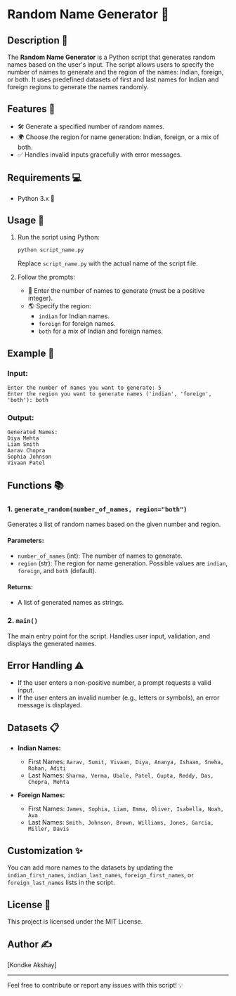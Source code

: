 # Random Name Generator 🎲

## Description 📝
The **Random Name Generator** is a Python script that generates random names based on the user's input. The script allows users to specify the number of names to generate and the region of the names: Indian, foreign, or both. It uses predefined datasets of first and last names for Indian and foreign regions to generate the names randomly.

## Features 🌟
- 🛠️ Generate a specified number of random names.
- 🌍 Choose the region for name generation: Indian, foreign, or a mix of both.
- ✅ Handles invalid inputs gracefully with error messages.

## Requirements 💻
- Python 3.x 🐍

## Usage 🚀
1. Run the script using Python:
   ```bash
   python script_name.py
   ```
   Replace `script_name.py` with the actual name of the script file.

2. Follow the prompts:
   - 📌 Enter the number of names to generate (must be a positive integer).
   - 🌎 Specify the region:
     - `indian` for Indian names.
     - `foreign` for foreign names.
     - `both` for a mix of Indian and foreign names.

## Example 🎯
### Input:
```text
Enter the number of names you want to generate: 5
Enter the region you want to generate names ('indian', 'foreign', 'both'): both
```

### Output:
```text
Generated Names:
Diya Mehta
Liam Smith
Aarav Chopra
Sophia Johnson
Vivaan Patel
```

## Functions 📚

### 1. `generate_random(number_of_names, region="both")`
Generates a list of random names based on the given number and region.

#### Parameters:
- `number_of_names` (int): The number of names to generate.
- `region` (str): The region for name generation. Possible values are `indian`, `foreign`, and `both` (default).

#### Returns:
- A list of generated names as strings.

### 2. `main()`
The main entry point for the script. Handles user input, validation, and displays the generated names.

## Error Handling ⚠️
- If the user enters a non-positive number, a prompt requests a valid input.
- If the user enters an invalid number (e.g., letters or symbols), an error message is displayed.

## Datasets 📋
- **Indian Names:**
  - First Names: `Aarav, Sumit, Vivaan, Diya, Ananya, Ishaan, Sneha, Rohan, Aditi`
  - Last Names: `Sharma, Verma, Ubale, Patel, Gupta, Reddy, Das, Chopra, Mehta`

- **Foreign Names:**
  - First Names: `James, Sophia, Liam, Emma, Oliver, Isabella, Noah, Ava`
  - Last Names: `Smith, Johnson, Brown, Williams, Jones, Garcia, Miller, Davis`

## Customization ✨
You can add more names to the datasets by updating the `indian_first_names`, `indian_last_names`, `foreign_first_names`, or `foreign_last_names` lists in the script.

## License 📜
This project is licensed under the MIT License.

## Author ✍️
[Kondke Akshay]

---
Feel free to contribute or report any issues with this script! 💡

